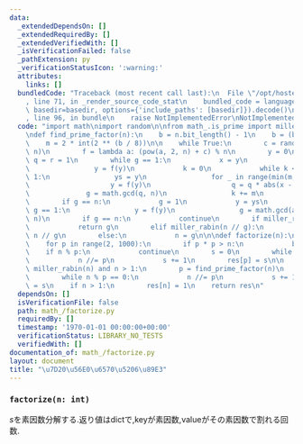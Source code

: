 ```yaml
---
data:
  _extendedDependsOn: []
  _extendedRequiredBy: []
  _extendedVerifiedWith: []
  _isVerificationFailed: false
  _pathExtension: py
  _verificationStatusIcon: ':warning:'
  attributes:
    links: []
  bundledCode: "Traceback (most recent call last):\n  File \"/opt/hostedtoolcache/PyPy/3.7.13/x64/site-packages/onlinejudge_verify/documentation/build.py\"\
    , line 71, in _render_source_code_stat\n    bundled_code = language.bundle(stat.path,\
    \ basedir=basedir, options={'include_paths': [basedir]}).decode()\n  File \"/opt/hostedtoolcache/PyPy/3.7.13/x64/site-packages/onlinejudge_verify/languages/python.py\"\
    , line 96, in bundle\n    raise NotImplementedError\nNotImplementedError\n"
  code: "import math\nimport random\n\nfrom math_.is_prime import miller_rabin\n\n\
    \ndef find_prime_factor(n):\n    b = n.bit_length() - 1\n    b = (b >> 2) << 2\n\
    \    m = 2 * int(2 ** (b / 8))\n\n    while True:\n        c = random.randrange(1,\
    \ n)\n        f = lambda a: (pow(a, 2, n) + c) % n\n        y = 0\n        g =\
    \ q = r = 1\n        while g == 1:\n            x = y\n            for _ in range(r):\n\
    \                y = f(y)\n            k = 0\n            while k < r and g ==\
    \ 1:\n                ys = y\n                for _ in range(min(m, r - k)):\n\
    \                    y = f(y)\n                    q = q * abs(x - y) % n\n  \
    \              g = math.gcd(q, n)\n                k += m\n            r <<= 1\n\
    \        if g == n:\n            g = 1\n            y = ys\n            while\
    \ g == 1:\n                y = f(y)\n                g = math.gcd(abs(x - y),\
    \ n)\n        if g == n:\n            continue\n        if miller_rabin(g):\n\
    \            return g\n        elif miller_rabin(n // g):\n            return\
    \ n // g\n        else:\n            n = g\n\n\ndef factorize(n):\n    res = {}\n\
    \    for p in range(2, 1000):\n        if p * p > n:\n            break\n    \
    \    if n % p:\n            continue\n        s = 0\n        while n % p == 0:\n\
    \            n //= p\n            s += 1\n        res[p] = s\n\n    while not\
    \ miller_rabin(n) and n > 1:\n        p = find_prime_factor(n)\n        s = 0\n\
    \        while n % p == 0:\n            n //= p\n            s += 1\n        res[p]\
    \ = s\n    if n > 1:\n        res[n] = 1\n    return res\n"
  dependsOn: []
  isVerificationFile: false
  path: math_/factorize.py
  requiredBy: []
  timestamp: '1970-01-01 00:00:00+00:00'
  verificationStatus: LIBRARY_NO_TESTS
  verifiedWith: []
documentation_of: math_/factorize.py
layout: document
title: "\u7D20\u56E0\u6570\u5206\u89E3"
---
```


### `factorize(n: int)`

$s$を素因数分解する.返り値はdictで,keyが素因数,valueがその素因数で割れる回数.